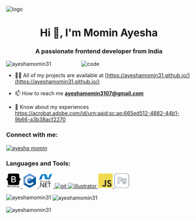 ![logo](https://github.com/AyeshaMomin31/AyeshaMomin31/blob/main/Ayesha%20Momin.png)

<h1 align="center">Hi 👋, I'm Momin Ayesha</h1>
<h3 align="center">A passionate frontend developer from India</h3>

<img align="right" alt="code" width="300" src="https://assets-v2.lottiefiles.com/a/670b4778-1181-11ee-bcb2-cf9f6a4fd292/WGTr5A7bOa.gif">
<p align="left"> <img src="https://komarev.com/ghpvc/?username=ayeshamomin31&label=Profile%20views&color=0e75b6&style=flat" alt="ayeshamomin31" /> </p>

- 👨‍💻 All of my projects are available at [https://ayeshamomin31.github.io/](https://ayeshamomin31.github.io/)

- 📫 How to reach me **ayeshamomin3107@gmail.com**

- 📄 Know about my experiences https://acrobat.adobe.com/id/urn:aaid:sc:ap:665ed512-4882-44b1-9b66-a3b38acf2270

<h3 align="left">Connect with me:</h3>
<p align="left">
<a href="https://linkedin.com/in/ayesha momin" target="blank"><img align="center" src="https://raw.githubusercontent.com/rahuldkjain/github-profile-readme-generator/master/src/images/icons/Social/linked-in-alt.svg" alt="ayesha momin" height="30" width="40" /></a>
</p>

<h3 align="left">Languages and Tools:</h3>
<p align="left"> <a href="https://getbootstrap.com" target="_blank" rel="noreferrer"> <img src="https://raw.githubusercontent.com/devicons/devicon/master/icons/bootstrap/bootstrap-plain-wordmark.svg" alt="bootstrap" width="40" height="40"/> </a> <a href="https://www.cprogramming.com/" target="_blank" rel="noreferrer"> <img src="https://raw.githubusercontent.com/devicons/devicon/master/icons/c/c-original.svg" alt="c" width="40" height="40"/> </a> <a href="https://dotnet.microsoft.com/" target="_blank" rel="noreferrer"> <img src="https://raw.githubusercontent.com/devicons/devicon/master/icons/dot-net/dot-net-original-wordmark.svg" alt="dotnet" width="40" height="40"/> </a> <a href="https://git-scm.com/" target="_blank" rel="noreferrer"> <img src="https://www.vectorlogo.zone/logos/git-scm/git-scm-icon.svg" alt="git" width="40" height="40"/> </a> <a href="https://www.adobe.com/in/products/illustrator.html" target="_blank" rel="noreferrer"> <img src="https://www.vectorlogo.zone/logos/adobe_illustrator/adobe_illustrator-icon.svg" alt="illustrator" width="40" height="40"/> </a> <a href="https://developer.mozilla.org/en-US/docs/Web/JavaScript" target="_blank" rel="noreferrer"> <img src="https://raw.githubusercontent.com/devicons/devicon/master/icons/javascript/javascript-original.svg" alt="javascript" width="40" height="40"/> </a> <a href="https://www.photoshop.com/en" target="_blank" rel="noreferrer"> <img src="https://raw.githubusercontent.com/devicons/devicon/master/icons/photoshop/photoshop-line.svg" alt="photoshop" width="40" height="40"/> </a> </p>

<p><img align="left" src="https://github-readme-stats.vercel.app/api/top-langs?username=ayeshamomin31&show_icons=true&locale=en&layout=compact" alt="ayeshamomin31" /></p>

<p>&nbsp;<img align="center" src="https://github-readme-stats.vercel.app/api?username=ayeshamomin31&show_icons=true&locale=en" alt="ayeshamomin31" /></p>

<p><img align="center" src="https://github-readme-streak-stats.herokuapp.com/?user=ayeshamomin31&" alt="ayeshamomin31" /></p>
